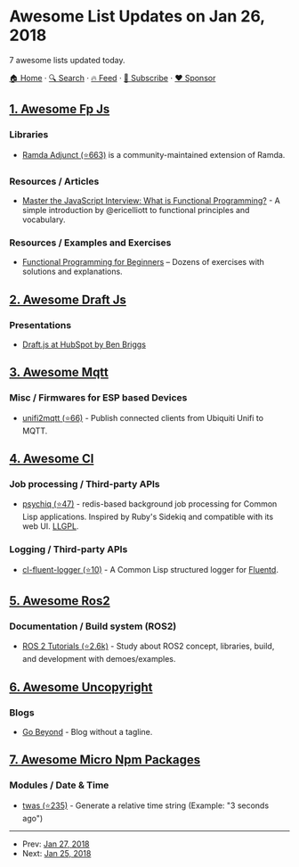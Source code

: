 # Awesome List Updates on Jan 26, 2018

7 awesome lists updated today.

[🏠 Home](/README.md) · [🔍 Search](https://www.trackawesomelist.com/search/) · [🔥 Feed](https://www.trackawesomelist.com/rss.xml) · [📮 Subscribe](https://trackawesomelist.us17.list-manage.com/subscribe?u=d2f0117aa829c83a63ec63c2f&id=36a103854c) · [❤️  Sponsor](https://github.com/sponsors/theowenyoung)



## [1. Awesome Fp Js](/content/stoeffel/awesome-fp-js/README.md)

### Libraries

*   [Ramda Adjunct (⭐663)](https://github.com/char0n/ramda-adjunct) is a community-maintained extension of Ramda.

### Resources / Articles

*   [Master the JavaScript Interview: What is Functional Programming?](https://medium.com/javascript-scene/master-the-javascript-interview-what-is-functional-programming-7f218c68b3a0) - A simple introduction by @ericelliott to functional principles and vocabulary.

### Resources / Examples and Exercises

*   [Functional Programming for Beginners](http://paqmind.com/courses/fp-beginner/) – Dozens of exercises with solutions and explanations.

## [2. Awesome Draft Js](/content/nikgraf/awesome-draft-js/README.md)

### Presentations

*   [Draft.js at HubSpot by Ben Briggs](https://product.hubspot.com/blog/tech-talk-at-night-react-meetup)

## [3. Awesome Mqtt](/content/hobbyquaker/awesome-mqtt/README.md)

### Misc / Firmwares for ESP based Devices

*   [unifi2mqtt (⭐66)](https://github.com/hobbyquaker/unifi2mqtt) - Publish connected clients from Ubiquiti Unifi to MQTT.

## [4. Awesome Cl](/content/CodyReichert/awesome-cl/README.md)

### Job processing / Third-party APIs

*   [psychiq (⭐47)](https://github.com/fukamachi/psychiq) - redis-based background job processing for Common Lisp applications. Inspired by Ruby's Sidekiq and compatible with its web UI. [LLGPL](http://opensource.franz.com/preamble.html).

### Logging / Third-party APIs

*   [cl-fluent-logger (⭐10)](https://github.com/fukamachi/cl-fluent-logger) - A Common Lisp structured logger for [Fluentd](https://www.fluentd.org/).

## [5. Awesome Ros2](/content/fkromer/awesome-ros2/README.md)

### Documentation / Build system (ROS2)

*   [ROS 2 Tutorials (⭐2.6k)](https://github.com/ros2/ros2/wiki/Tutorials) - Study about ROS2 concept, libraries, build, and development with demoes/examples.

## [6. Awesome Uncopyright](/content/johnjago/awesome-uncopyright/README.md)

### Blogs

*   [Go Beyond](http://go-beyond.org/) - Blog without a tagline.

## [7. Awesome Micro Npm Packages](/content/parro-it/awesome-micro-npm-packages/README.md)

### Modules / Date & Time

*   [twas (⭐235)](https://github.com/vutran/twas) - Generate a relative time string (Example: "3 seconds ago")

---

- Prev: [Jan 27, 2018](/content/2018/01/27/README.md)
- Next: [Jan 25, 2018](/content/2018/01/25/README.md)